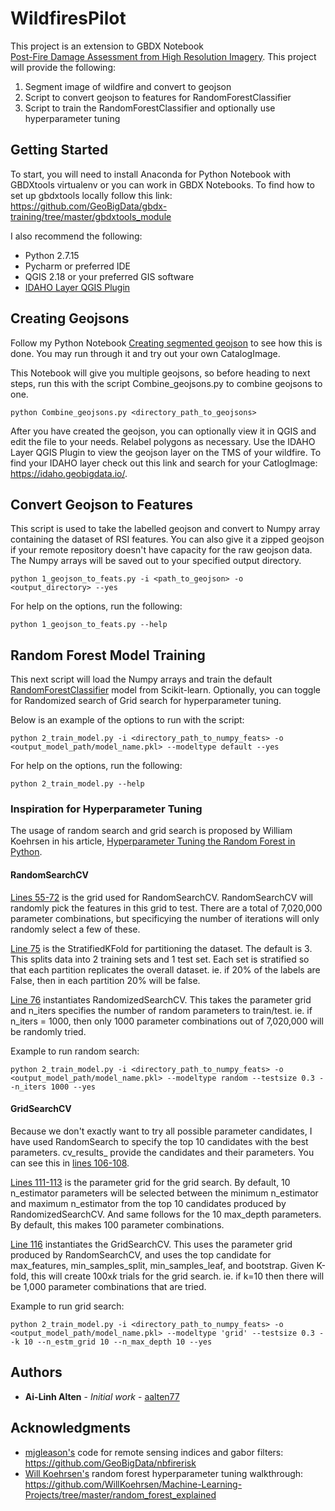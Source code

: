 # WildfiresPilot

This project is an extension to GBDX Notebook 	
[Post-Fire Damage Assessment from High Resolution Imagery](https://notebooks.geobigdata.io/hub/tutorials/5b47cfb82486966ea89b75fd?tab=code). This project will provide the following:
1. Segment image of wildfire and convert to geojson
2. Script to convert geojson to features for RandomForestClassifier
3. Script to train the RandomForestClassifier and optionally use hyperparameter tuning

## Getting Started

To start, you will need to install Anaconda for Python Notebook with GBDXtools virtualenv or you can work in GBDX Notebooks. To find how to set up gbdxtools locally follow this link: https://github.com/GeoBigData/gbdx-training/tree/master/gbdxtools_module

I also recommend the following:
* Python 2.7.15
* Pycharm or preferred IDE
* QGIS 2.18 or your preferred GIS software
* [IDAHO Layer QGIS Plugin](https://gbdxdocs.digitalglobe.com/docs/idaho-layers-qgis-plugin)

## Creating Geojsons
Follow my Python Notebook [Creating segmented geojson](https://github.com/aalten77/WildfiresPilot/blob/master/Creating%20segmented%20geojson.ipynb) to see how this is done. You may run through it and try out your own CatalogImage.

This Notebook will give you multiple geojsons, so before heading to next steps, run this with the script Combine_geojsons.py to combine geojsons to one.
```
python Combine_geojsons.py <directory_path_to_geojsons>
```
After you have created the geojson, you can optionally view it in QGIS and edit the file to your needs. Relabel polygons as necessary. Use the IDAHO Layer QGIS Plugin to view the geojson layer on the TMS of your wildfire. To find your IDAHO layer check out this link and search for your CatlogImage: https://idaho.geobigdata.io/.

## Convert Geojson to Features
This script is used to take the labelled geojson and convert to Numpy array containing the dataset of RSI features. You can also give it a zipped geojson if your remote repository doesn't have capacity for the raw geojson data. The Numpy arrays will be saved out to your specified output directory.
```
python 1_geojson_to_feats.py -i <path_to_geojson> -o <output_directory> --yes
```

For help on the options, run the following:
```
python 1_geojson_to_feats.py --help
```
## Random Forest Model Training
This next script will load the Numpy arrays and train the default [RandomForestClassifier](http://scikit-learn.org/stable/modules/generated/sklearn.ensemble.RandomForestClassifier.html) model from Scikit-learn. Optionally, you can toggle for Randomized search of Grid search for hyperparameter tuning. 

Below is an example of the options to run with the script:
```
python 2_train_model.py -i <directory_path_to_numpy_feats> -o <output_model_path/model_name.pkl> --modeltype default --yes
```

For help on the options, run the following: 
```
python 2_train_model.py --help
```

### Inspiration for Hyperparameter Tuning

The usage of random search and grid search is proposed by William Koehrsen in his article, [Hyperparameter Tuning the Random Forest in Python](https://towardsdatascience.com/hyperparameter-tuning-the-random-forest-in-python-using-scikit-learn-28d2aa77dd74).

#### RandomSearchCV
[Lines 55-72](https://github.com/aalten77/WildfiresPilot/blob/20326946146f3e3160f903c82cea666e4a21d379/gridsearch.py#L55) is the grid used for RandomSearchCV. RandomSearchCV will randomly pick the features in this grid to test. There are a total of 7,020,000 parameter combinations, but specificying the number of iterations will only randomly select a few of these. 

[Line 75](https://github.com/aalten77/WildfiresPilot/blob/20326946146f3e3160f903c82cea666e4a21d379/gridsearch.py#L75) is  the StratifiedKFold for partitioning the dataset. The default is 3. This splits data into 2 training sets and 1 test set. Each set is stratified so that each partition replicates the overall dataset. ie. if 20% of the labels are False, then in each partition 20% will be false. 

[Line 76](https://github.com/aalten77/WildfiresPilot/blob/20326946146f3e3160f903c82cea666e4a21d379/gridsearch.py#L76) instantiates RandomizedSearchCV. This takes the parameter grid and n_iters specifies the number of random parameters to train/test. ie. if n_iters = 1000, then only 1000 parameter combinations out of 7,020,000 will be randomly tried.

Example to run random search: 
```
python 2_train_model.py -i <directory_path_to_numpy_feats> -o <output_model_path/model_name.pkl> --modeltype random --testsize 0.3 --n_iters 1000 --yes
```

#### GridSearchCV
Because we don't exactly want to try all possible parameter candidates, I have used RandomSearch to specify the top 10 candidates with the best parameters. cv_results_ provide the candidates and their parameters. You can see this in [lines 106-108](https://github.com/aalten77/WildfiresPilot/blob/205d93467faf3195f658c409625f2f5c2f0a7515/gridsearch.py#L106). 

[Lines 111-113](https://github.com/aalten77/WildfiresPilot/blob/205d93467faf3195f658c409625f2f5c2f0a7515/gridsearch.py#L111) is the parameter grid for the grid search. By default, 10 n_estimator parameters will be selected between the minimum n_estimator and maximum n_estimator from the top 10 candidates produced by RandomizedSearchCV. And same follows for the 10 max_depth parameters. By default, this makes 100 parameter combinations.

[Line 116](https://github.com/aalten77/WildfiresPilot/blob/205d93467faf3195f658c409625f2f5c2f0a7515/gridsearch.py#L116) instantiates the GridSearchCV. This uses the parameter grid produced by RandomSearchCV, and uses the top candidate for max_features, min_samples_split, min_samples_leaf, and bootstrap. Given K-fold, this will create 100x*k* trials for the grid search. ie. if k=10 then there will be 1,000 parameter combinations that are tried. 

Example to run grid search:
```
python 2_train_model.py -i <directory_path_to_numpy_feats> -o <output_model_path/model_name.pkl> --modeltype 'grid' --testsize 0.3 --k 10 --n_estm_grid 10 --n_max_depth 10 --yes
```
## Authors

* **Ai-Linh Alten** - *Initial work* - [aalten77](https://github.com/aalten77)

## Acknowledgments

* [mjgleason's](https://github.com/mjgleason) code for remote sensing indices and gabor filters: https://github.com/GeoBigData/nbfirerisk
* [Will Koehrsen's](https://github.com/WillKoehrsen) random forest hyperparameter tuning walkthrough: https://github.com/WillKoehrsen/Machine-Learning-Projects/tree/master/random_forest_explained
